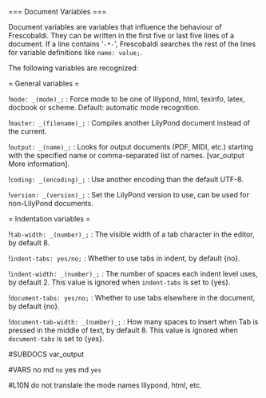 === Document Variables ===

Document variables are variables that influence the behaviour of Frescobaldi.
They can be written in the first five or last five lines of a document.
If a line contains '`-*-`', Frescobaldi searches the rest of
the lines for variable definitions like `name: value;`.

The following variables are recognized:

= General variables =

!`mode: _(mode)_;`
: Force mode to be one of lilypond, html, texinfo, latex,
  docbook or scheme. Default: automatic mode recognition.
  
!`master: _(filename)_;`
: Compiles another LilyPond document instead of the current.

!`output: _(name)_;`
: Looks for output documents (PDF, MIDI, etc.) starting with
  the specified name or comma-separated list of names.
  [var_output More information].

!`coding: _(encoding)_;`
: Use another encoding than the default UTF-8.

!`version: _(version)_;`
: Set the LilyPond version to use, can be used for non-LilyPond documents.

= Indentation variables =

!`tab-width: _(number)_;`
: The visible width of a tab character in the editor, by default 8.

!`indent-tabs: yes/no;`
: Whether to use tabs in indent, by default {no}.

!`indent-width: _(number)_;`
: The number of spaces each indent level uses, by default 2.
  This value is ignored when `indent-tabs` is set to {yes}.

!`document-tabs: yes/no;`
: Whether to use tabs elsewhere in the document, by default {no}.

!`document-tab-width: _(number)_;`
: How many spaces to insert when Tab is pressed in the middle of text,
  by default 8. This value is ignored when `document-tabs` is set to {yes}.



#SUBDOCS
var_output

#VARS
no md `no`
yes md `yes`

#L10N
do not translate the mode names lilypond, html, etc.

